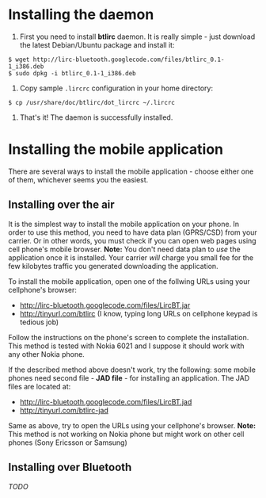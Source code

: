 # Installing the daemon #

  1. First you need to install **btlirc** daemon. It is really simple - just download the latest Debian/Ubuntu package and install it:
```
$ wget http://lirc-bluetooth.googlecode.com/files/btlirc_0.1-1_i386.deb
$ sudo dpkg -i btlirc_0.1-1_i386.deb
```
  1. Copy sample `.lircrc` configuration in your home directory:
```
$ cp /usr/share/doc/btlirc/dot_lircrc ~/.lircrc
```
  1. That's it! The daemon is successfully installed.

# Installing the mobile application #

There are several ways to install the mobile application - choose either one of them, whichever seems you the easiest.

## Installing over the air ##

It is the simplest way to install the mobile application on your phone. In order to use this method, you need to have data plan (GPRS/CSD) from your carrier. Or in other words, you must check if you can open web pages using cell phone's mobile browser. **Note:** You don't need data plan to _use_ the application once it is installed. Your carrier _will_ charge you small fee for the few kilobytes traffic you generated downloading the application.

To install the mobile application, open one of the follwing URLs using your cellphone's browser:
  * http://lirc-bluetooth.googlecode.com/files/LircBT.jar
  * http://tinyurl.com/btlirc
(I know, typing long URLs on cellphone keypad is tedious job)

Follow the instructions on the phone's screen to complete the installation. This method is tested with Nokia 6021 and I suppose it should work with any other Nokia phone.

If the described method above doesn't work, try the following: some mobile phones need second file - **JAD file** - for installing an application. The JAD files are located at:
  * http://lirc-bluetooth.googlecode.com/files/LircBT.jad
  * http://tinyurl.com/btlirc-jad

Same as above, try to open the URLs using your cellphone's browser. **Note:** This method is not working on Nokia phone but might work on other cell phones (Sony Ericsson or Samsung)

## Installing over Bluetooth ##

_TODO_